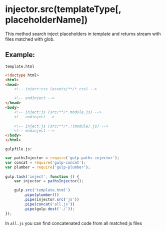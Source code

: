 # injector.src(templateType[, placeholderName])

This method search inject placeholders in template and returns stream with files matched with glob.  

## Example:

`template.html`
```html
<!doctype html>
<html>
<head>
    <!-- inject:css (assets/**/*.css) -->

    <!-- endinject -->
</head>
<body>
    <!-- inject:js (src/**/*.module.js) -->
    <!-- endinject -->
    
    <!-- inject:js (src/**/*.!(module).js) -->
    <!-- endinject -->
</body>
</html>
```

`gulpfile.js:`
```js
var pathsInjector = require('gulp-paths-injector');
var concat = require('gulp-concat');
var plumber = require('gulp-plumber');
   
gulp.task('inject', function () {
    var injector = pathsInjector();

    gulp.src('template.html')
        .pipe(plumber())
        .pipe(injector.src('js'))
        .pipe(concat('all.js'))
        .pipe(gulp.dest('./'));
});
```

In `all.js` you can find concatenated code from all matched js files